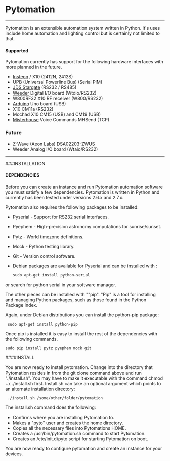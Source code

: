 # Pytomation

---

Pytomation is an extensible automation system written in Python. It's uses 
include home automation and lighting control but is certainly not limited to 
that.

#### Supported
Pytomation currently has support for the following hardware interfaces with 
more planned in the future.

   - [Insteon](http://www.insteon.com/) / X10 (2412N, 2412S)
   - UPB (Universal Powerline Bus) (Serial PIM)
   - [JDS Stargate](http://www.jdstechnologies.com/stargate.html) (RS232 / RS485)
   - [Weeder](http://www.weedtech.com/) Digital I/O board (Wtdio/RS232)
   - W800RF32 X10 RF receiver (W800/RS232)
   - [Arduino](http://www.arduino.cc) Uno board (USB)
   - X10 CM11a (RS232)
   - Mochad X10 CM15 (USB) and CM19 (USB)
   - [Misterhouse](http://misterhouse.sourceforge.net/) Voice Commands MHSend (TCP)

### Future
   - Z-Wave (Aeon Labs) DSA02203-ZWUS
   - Weeder Analog I/O board (Wtaio/RS232)

---

###INSTALLATION


#### DEPENDENCIES
Before you can create an instance and run Pytomation automation software you must satisfy a few dependencies. Pytomation is written in Python and currently has been tested under versions 2.6.x and 2.7.x.
Pytomation also requires the following packages to be installed: 
 - Pyserial - Support for RS232 serial interfaces. - Pyephem - High-precision astronomy computations for sunrise/sunset. - Pytz - World timezone definitions. - Mock - Python testing library. - Git - Version control software. - Debian packages are available for Pyserial and can be installed with : 
     
       sudo apt-get install python-serial 
or search for python serial in your software manager.

The other pieces can be installed with ""pip". "Pip" is a tool for installing and managing Python packages, such as those found in the Python Package Index.
Again, under Debian distributions you can install the python-pip package: 
     sudo apt-get install python-pip
     Once pip is installed it is easy to install the rest of the dependencies with the following commands.
    sudo pip install pytz pyephem mock git
    ####INSTALL
You are now ready to install pytomation. Change into the directory that Pytomation resides in from the git clone command above and run "./install.sh". You may have to make it executable with the command chmod +x ./install.sh first. Install.sh can take an optional argument which points to an alternate installation directory:     ./install.sh /some/other/folder/pytomation
     The install.sh command does the following: 
  - Confirms where you are installing Pytomation to.  - Makes a "pyto" user and creates the home directory.  - Copies all the necessary files into Pytomations HOME.  - Creates a /usr/bin/pytomation.sh command to start Pytomation.  - Creates an /etc/init.d/pyto script for starting Pytomation on boot.You are now ready to configure pytomation and create an instance for your devices.
